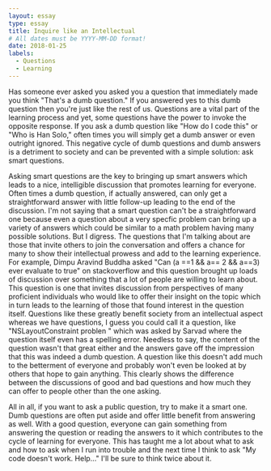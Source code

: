 ```yaml
---
layout: essay
type: essay
title: Inquire like an Intellectual
# All dates must be YYYY-MM-DD format!
date: 2018-01-25
labels:
  - Questions
  - Learning
---
```


Has someone ever asked you asked you a question that immediately made you think "That's a dumb question." If you answered yes to this dumb question then you're just like the rest of us. Questions are a vital part of the learning process and yet, some questions have the power to invoke the opposite response. If you ask a dumb question like "How do I code this" or "Who is Han Solo," often times you will simply get a dumb answer or even outright ignored. This negative cycle of dumb questions and dumb answers is a detriment to society and can be prevented with a simple solution: ask smart questions. 

Asking smart questions are the key to bringing up smart answers which leads to a nice, intelligible discussion that promotes learning for everyone. Often times a dumb question, if actually answered, can only get a straightforward answer with little follow-up leading to the end of the discussion. I'm not saying that a smart question can't be a straightforward one because even a question about a very specfic problem can bring up a variety of answers which could be similar to a math problem having many possible solutions. But I digress. The questions that I'm talking about are those that invite others to join the conversation and offers a chance for many to show their intellectual prowess and add to the learning experience. For example,  Dimpu Aravind Buddha asked "Can (a ==1 && a== 2 && a==3) ever evaluate to true" on stackoverflow and this question brought up loads of discussion over something that a lot of people are willing to learn about. This question is one that invites discussion from perspectives of many proficient individuals who would like to offer their insight on the topic which in turn leads to the learning of those that found interest in the question itself. Questions like these greatly benefit society from an intellectual aspect whereas we have questions, I guess you could call it a question, like "NSLayoutConstraint problen
" which was asked by Sarvad where the question itself even has a spelling error. Needless to say, the content of the question wasn't that great either and the answers gave off the impression that this was indeed a dumb question. A question like this doesn't add much to the betterment of everyone and probably won't even be looked at by others that hope to gain anything. This clearly shows the difference between the discussions of good and bad questions and how much they can offer to people other than the one asking. 

All in all, if you want to ask a public question, try to make it a smart one. Dumb questions are often put aside and offer little benefit from answering as well. With a good question, everyone can gain something from answering the question or reading the answers to it which contributes to the cycle of learning for everyone. This has taught me a lot about what to ask and how to ask when I run into trouble and the next time I think to ask "My code doesn't work. Help..." I'll be sure to think twice about it.  
 
